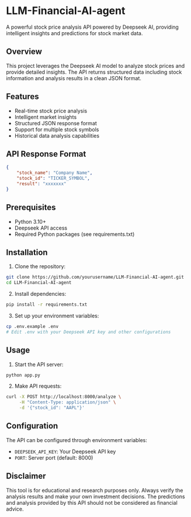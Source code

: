 # LLM-Financial-AI-agent

A powerful stock price analysis API powered by Deepseek AI, providing intelligent insights and predictions for stock market data.

## Overview

This project leverages the Deepseek AI model to analyze stock prices and provide detailed insights. The API returns structured data including stock information and analysis results in a clean JSON format.

## Features

- Real-time stock price analysis
- Intelligent market insights
- Structured JSON response format
- Support for multiple stock symbols
- Historical data analysis capabilities

## API Response Format

```json
{
    "stock_name": "Company Name",
    "stock_id": "TICKER_SYMBOL",
    "result": "xxxxxxx"
}
```

## Prerequisites

- Python 3.10+
- Deepseek API access
- Required Python packages (see requirements.txt)

## Installation

1. Clone the repository:
```bash
git clone https://github.com/yourusername/LLM-Financial-AI-agent.git
cd LLM-Financial-AI-agent
```

2. Install dependencies:
```bash
pip install -r requirements.txt
```

3. Set up your environment variables:
```bash
cp .env.example .env
# Edit .env with your Deepseek API key and other configurations
```

## Usage

1. Start the API server:
```bash
python app.py
```

2. Make API requests:
```bash
curl -X POST http://localhost:8000/analyze \
     -H "Content-Type: application/json" \
     -d '{"stock_id": "AAPL"}'
```

## Configuration

The API can be configured through environment variables:
- `DEEPSEEK_API_KEY`: Your Deepseek API key
- `PORT`: Server port (default: 8000)



## Disclaimer

This tool is for educational and research purposes only. Always verify the analysis results and make your own investment decisions. The predictions and analysis provided by this API should not be considered as financial advice.
